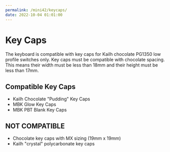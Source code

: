 ```yaml
---
permalink: /mini42/keycaps/
date: 2022-10-04 01:01:00
---
```

# Key Caps
The keyboard is compatible with key caps for Kailh chocolate PG1350 low profile switches only. Key caps must be compatible with chocolate spacing. This means their width must be less than 18mm and their height must be less than 17mm.
## Compatible Key Caps
* Kailh Chocolate "Pudding" Key Caps
* MBK Glow Key Caps
* MBK PBT Blank Key Caps
## NOT COMPATIBLE
* Chocolate key caps with MX sizing (19mm x 19mm)
* Kailh "crystal" polycarbonate key caps
